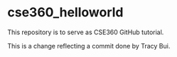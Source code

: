 # cse360_helloworld
This repository is to serve as CSE360 GitHub tutorial.

This is a change reflecting a commit done by Tracy Bui.
